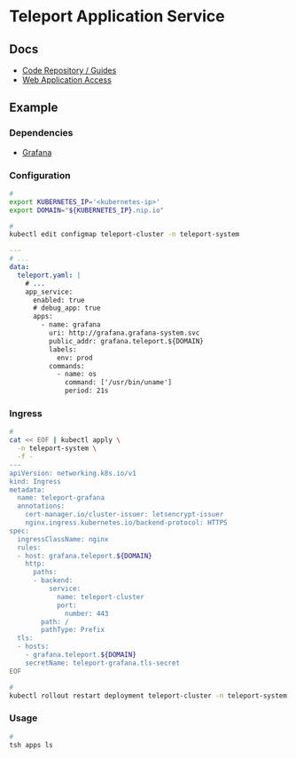 # Teleport Application Service

<!--
https://github.com/jefferyb/k8s-teleport/blob/main/README.md
-->

## Docs

- [Code Repository / Guides](https://github.com/gravitational/teleport/tree/master/docs/pages/application-access/guides)
- [Web Application Access](https://goteleport.com/docs/application-access/guides/connecting-apps/)

## Example

### Dependencies

- [Grafana](/grafana/README.md#helm)

### Configuration

```sh
#
export KUBERNETES_IP='<kubernetes-ip>'
export DOMAIN="${KUBERNETES_IP}.nip.io"

#
kubectl edit configmap teleport-cluster -n teleport-system
```

```yml
---
# ...
data:
  teleport.yaml: |
    # ...
    app_service:
      enabled: true
      # debug_app: true
      apps:
        - name: grafana
          uri: http://grafana.grafana-system.svc
          public_addr: grafana.teleport.${DOMAIN}
          labels:
            env: prod
          commands:
            - name: os
              command: ['/usr/bin/uname']
              period: 21s
```

### Ingress

```sh
#
cat << EOF | kubectl apply \
  -n teleport-system \
  -f -
---
apiVersion: networking.k8s.io/v1
kind: Ingress
metadata:
  name: teleport-grafana
  annotations:
    cert-manager.io/cluster-issuer: letsencrypt-issuer
    nginx.ingress.kubernetes.io/backend-protocol: HTTPS
spec:
  ingressClassName: nginx
  rules:
  - host: grafana.teleport.${DOMAIN}
    http:
      paths:
      - backend:
          service:
            name: teleport-cluster
            port:
              number: 443
        path: /
        pathType: Prefix
  tls:
  - hosts:
    - grafana.teleport.${DOMAIN}
    secretName: teleport-grafana.tls-secret
EOF

#
kubectl rollout restart deployment teleport-cluster -n teleport-system
```

### Usage

```sh
#
tsh apps ls
```
